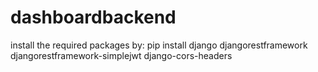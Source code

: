 # dashboardbackend

install the required packages by: pip install django djangorestframework djangorestframework-simplejwt django-cors-headers
